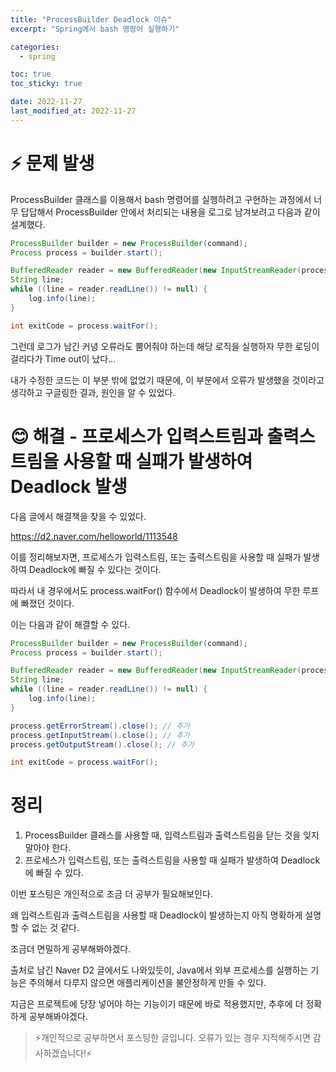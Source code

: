```yaml
---
title: "ProcessBuilder Deadlock 이슈"
excerpt: "Spring에서 bash 명령어 실행하기"

categories:
  - spring

toc: true
toc_sticky: true

date: 2022-11-27
last_modified_at: 2022-11-27
---
```


# ⚡ 문제 발생

ProcessBuilder 클래스를 이용해서 bash 명령어를 실행하려고 구현하는 과정에서 너무 답답해서 ProcessBuilder 안에서 처리되는 내용을 로그로 남겨보려고 다음과 같이 설계했다.

```java
ProcessBuilder builder = new ProcessBuilder(command);
Process process = builder.start();

BufferedReader reader = new BufferedReader(new InputStreamReader(process.getInputStream()));
String line;
while ((line = reader.readLine()) != null) {
    log.info(line);
}

int exitCode = process.waitFor();
```

그런데 로그가 남긴 커녕 오류라도 뿜어줘야 하는데 해당 로직을 실행하자 무한 로딩이 걸리다가 Time out이 났다...

내가 수정한 코드는 이 부분 밖에 없었기 때문에, 이 부분에서 오류가 발생했을 것이라고 생각하고 구글링한 결과, 원인을 알 수 있었다.


# 😊 해결 - 프로세스가 입력스트림과 출력스트림을 사용할 때 실패가 발생하여 Deadlock 발생

다음 글에서 해결책을 찾을 수 있었다.

https://d2.naver.com/helloworld/1113548

이를 정리해보자면, 프로세스가 입력스트림, 또는 출력스트림을 사용할 때 실패가 발생하여 Deadlock에 빠질 수 있다는 것이다.

따라서 내 경우에서도 process.waitFor() 함수에서 Deadlock이 발생하여 무한 루프에 빠졌던 것이다.

이는 다음과 같이 해결할 수 있다.

```java
ProcessBuilder builder = new ProcessBuilder(command);
Process process = builder.start();

BufferedReader reader = new BufferedReader(new InputStreamReader(process.getInputStream()));
String line;
while ((line = reader.readLine()) != null) {
    log.info(line);
}

process.getErrorStream().close(); // 추가
process.getInputStream().close(); // 추가
process.getOutputStream().close(); // 추가

int exitCode = process.waitFor();
```

# 정리
1. ProcessBuilder 클래스를 사용할 때, 입력스트림과 출력스트림을 닫는 것을 잊지 말아야 한다.
2. 프로세스가 입력스트림, 또는 출력스트림을 사용할 때 실패가 발생하여 Deadlock에 빠질 수 있다.

이번 포스팅은 개인적으로 조금 더 공부가 필요해보인다. 

왜 입력스트림과 출력스트림을 사용할 때 Deadlock이 발생하는지 아직 명확하게 설명할 수 없는 것 같다.

조금더 면밀하게 공부해봐야겠다.

출처로 남긴 Naver D2 글에서도 나와있듯이, Java에서 외부 프로세스를 실행하는 기능은 주의해서 다루지 않으면 애플리케이션을 불안정하게 만들 수 있다.

지금은 프로젝트에 당장 넣어야 하는 기능이기 때문에 바로 적용했지만, 추후에 더 정확하게 공부해봐야겠다.

> ⚡개인적으로 공부하면서 포스팅한 글입니다. 오류가 있는 경우 지적해주시면 감사하겠습니다!⚡
